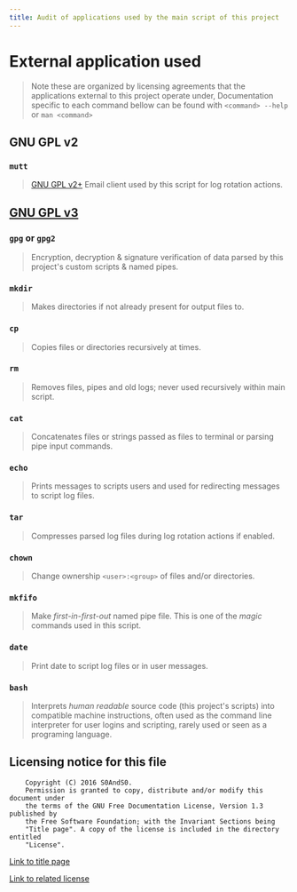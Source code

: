 ```yaml
---
title: Audit of applications used by the main script of this project
---
```


# External application used

> Note these are organized by licensing agreements that the applications
> external to this project operate under,
> Documentation specific to each command bellow can be found with
> `<command> --help` or `man <command>`

## GNU GPL v2

### `mutt`

> [GNU GPL v2+](https://dev.mutt.org/hg/mutt/file/084fb086a0e7/COPYRIGHT#l20)
> Email client used by this script for log rotation actions.

## [GNU GPL v3](https://www.gnu.org/copyleft/gpl.html)

### `gpg` or `gpg2`

> Encryption, decryption & signature verification of data parsed by this
> project's custom scripts & named pipes.

### `mkdir`

> Makes directories if not already present for output files to.

### `cp`

> Copies files or directories recursively at times.

### `rm`

> Removes files, pipes and old logs; never used recursively within main script.

### `cat`

> Concatenates files or strings passed as files to terminal or parsing pipe
> input commands.

### `echo`

> Prints messages to scripts users and used for redirecting messages to
> script log files.

### `tar`

> Compresses parsed log files during log rotation actions if enabled.

### `chown`

> Change ownership `<user>:<group>` of files and/or directories.

### `mkfifo`

> Make *first-in-first-out* named pipe file. This is one of the *magic*
> commands used in this script.

### `date`

> Print date to script log files or in user messages.

### `bash`

> Interprets *human readable* source code (this project's scripts) into
> compatible machine instructions, often used as the command line interpreter
> for user logins and scripting, rarely used or seen as a programing language.

## Licensing notice for this file

```
    Copyright (C) 2016 S0AndS0.
    Permission is granted to copy, distribute and/or modify this document under
    the terms of the GNU Free Documentation License, Version 1.3 published by
    the Free Software Foundation; with the Invariant Sections being
    "Title page". A copy of the license is included in the directory entitled
    "License".
```

[Link to title page](Contributing_Financially.md)

[Link to related license](../Licenses/GNU_FDLv1.3_Documentation.md)
